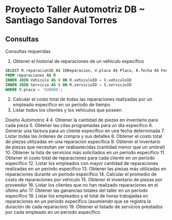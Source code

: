 # Proyecto Taller Automotriz DB ~ Santiago Sandoval Torres
## Consultas
Consultas requeridas
1. Obtener el historial de reparaciones de un vehículo específico
```SQL
SELECT R.reparacionID AS IDReparacion, V.placa AS Placa, R.fecha AS FechaReparacion, S.nombre AS Servicio, R.costoTotal AS CostoReparacion
FROM reparaciones AS R
INNER JOIN Vehiculo AS V ON R.vehiculoID = V.vehiculoID
INNER JOIN Servicio AS S ON R.servicioID = S.servicioID
WHERE V.placa = 'XVW986';
```









2. Calcular el costo total de todas las reparaciones realizadas por un empleado
específico en un período de tiempo
3. Listar todos los clientes y los vehículos que poseen

Diseño Automotriz 4
4. Obtener la cantidad de piezas en inventario para cada pieza
5. Obtener las citas programadas para un día específico
6. Generar una factura para un cliente específico en una fecha determinada
7. Listar todas las órdenes de compra y sus detalles
8. Obtener el costo total de piezas utilizadas en una reparación específica
9. Obtener el inventario de piezas que necesitan ser reabastecidas (cantidad
menor que un umbral)
10. Obtener la lista de servicios más solicitados en un período específico
11. Obtener el costo total de reparaciones para cada cliente en un período
específico
12. Listar los empleados con mayor cantidad de reparaciones realizadas en un
período específico
13. Obtener las piezas más utilizadas en reparaciones durante un período
específico
14. Calcular el promedio de costo de reparaciones por vehículo
15. Obtener el inventario de piezas por proveedor
16. Listar los clientes que no han realizado reparaciones en el último año
17. Obtener las ganancias totales del taller en un período específico
18. Listar los empleados y el total de horas trabajadas en reparaciones en un
período específico (asumiendo que se registra la duración de cada reparación)
19. Obtener el listado de servicios prestados por cada empleado en un período
específico